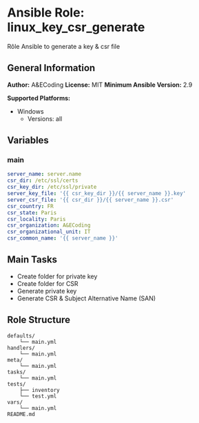 # Ansible Role: linux_key_csr_generate

Rôle Ansible to generate a key & csr file

## General Information

**Author:** A&ECoding
**License:** MIT
**Minimum Ansible Version:** 2.9

**Supported Platforms:**
- Windows
  - Versions: all

## Variables

### main

```yaml
server_name: server.name
csr_dir: /etc/ssl/certs
csr_key_dir: /etc/ssl/private
server_key_file: '{{ csr_key_dir }}/{{ server_name }}.key'
server_csr_file: '{{ csr_dir }}/{{ server_name }}.csr'
csr_country: FR
csr_state: Paris
csr_locality: Paris
csr_organization: A&ECoding
csr_organizational_unit: IT
csr_common_name: '{{ server_name }}'

```

## Main Tasks

- Create folder for private key
- Create folder for CSR
- Generate private key
- Generate  CSR & Subject Alternative Name (SAN)

## Role Structure

```
defaults/
    └── main.yml
handlers/
    └── main.yml
meta/
    └── main.yml
tasks/
    └── main.yml
tests/
    ├── inventory
    └── test.yml
vars/
    └── main.yml
README.md
```
